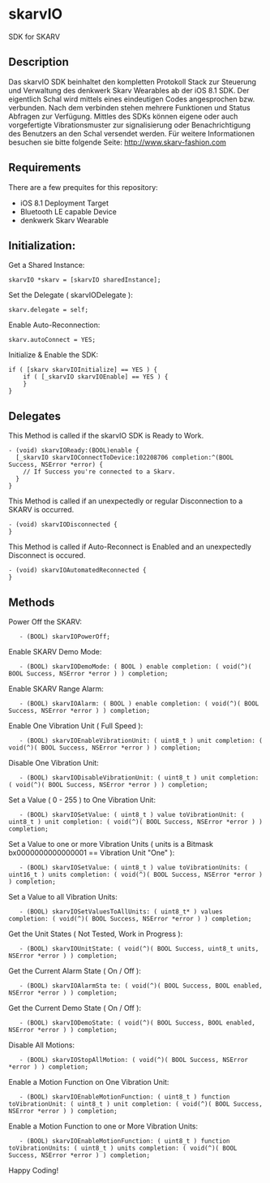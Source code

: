 # skarvIO
SDK for SKARV

## Description

Das skarvIO SDK beinhaltet den kompletten Protokoll Stack zur Steuerung und Verwaltung des denkwerk Skarv Wearables ab der iOS 8.1 SDK. Der eigentlich Schal wird mittels eines eindeutigen Codes angesprochen bzw. verbunden. Nach dem verbinden stehen mehrere Funktionen und Status Abfragen zur Verfügung. Mittles des SDKs können eigene oder auch vorgefertigte Vibrationsmuster zur signalisierung oder Benachrichtigung des Benutzers an den Schal versendet werden. Für weitere Informationen besuchen sie bitte folgende Seite: http://www.skarv-fashion.com

## Requirements

There are a few prequites for this repository:

- iOS 8.1 Deployment Target
- Bluetooth LE capable Device
- denkwerk Skarv Wearable

## Initialization:

Get a Shared Instance:

    skarvIO *skarv = [skarvIO sharedInstance];

Set the Delegate ( skarvIODelegate ):

    skarv.delegate = self;

Enable Auto-Reconnection:

    skarv.autoConnect = YES;

Initialize & Enable the SDK:

    if ( [skarv skarvIOInitialize] == YES ) {
        if ( [_skarvIO skarvIOEnable] == YES ) {
        }
    }

## Delegates

This Method is called if the skarvIO SDK is Ready to Work.

    - (void) skarvIOReady:(BOOL)enable {
      [_skarvIO skarvIOConnectToDevice:102208706 completion:^(BOOL Success, NSError *error) {
        // If Success you're connected to a Skarv.
      }
    }

This Method is called if an unexpectedly or regular Disconnection to a SKARV is occurred.

    - (void) skarvIODisconnected {
    }

This Method is called if Auto-Reconnect is Enabled and an unexpectedly Disconnect is occured.

    - (void) skarvIOAutomatedReconnected {
    }

## Methods

Power Off the SKARV:
```
   - (BOOL) skarvIOPowerOff;
```
Enable SKARV Demo Mode:  
```
   - (BOOL) skarvIODemoMode: ( BOOL ) enable completion: ( void(^)( BOOL Success, NSError *error ) ) completion;
```
Enable SKARV Range Alarm:
```
   - (BOOL) skarvIOAlarm: ( BOOL ) enable completion: ( void(^)( BOOL Success, NSError *error ) ) completion;
```
Enable One Vibration Unit ( Full Speed ):
```
   - (BOOL) skarvIOEnableVibrationUnit: ( uint8_t ) unit completion: ( void(^)( BOOL Success, NSError *error ) ) completion;
```
Disable One Vibration Unit:
```
   - (BOOL) skarvIODisableVibrationUnit: ( uint8_t ) unit completion: ( void(^)( BOOL Success, NSError *error ) ) completion;
```
Set a Value ( 0 - 255 ) to One Vibration Unit:
```
   - (BOOL) skarvIOSetValue: ( uint8_t ) value toVibrationUnit: ( uint8_t ) unit completion: ( void(^)( BOOL Success, NSError *error ) ) completion;
```
Set a Value to one or more Vibration Units ( units is a Bitmask bx0000000000000001 == Vibration Unit "One" ):
```
   - (BOOL) skarvIOSetValue: ( uint8_t ) value toVibrationUnits: ( uint16_t ) units completion: ( void(^)( BOOL Success, NSError *error ) ) completion;
```
Set a Value to all Vibration Units:
```
   - (BOOL) skarvIOSetValuesToAllUnits: ( uint8_t* ) values completion: ( void(^)( BOOL Success, NSError *error ) ) completion;
```
Get the Unit States ( Not Tested, Work in Progress ):
```
   - (BOOL) skarvIOUnitState: ( void(^)( BOOL Success, uint8_t units, NSError *error ) ) completion;
```
Get the Current Alarm State ( On / Off ):
```
   - (BOOL) skarvIOAlarmSta te: ( void(^)( BOOL Success, BOOL enabled, NSError *error ) ) completion;
```
Get the Current Demo State ( On / Off ):
```
   - (BOOL) skarvIODemoState: ( void(^)( BOOL Success, BOOL enabled, NSError *error ) ) completion;
```
Disable All Motions:
```
   - (BOOL) skarvIOStopAllMotion: ( void(^)( BOOL Success, NSError *error ) ) completion;
```
Enable a Motion Function on One Vibration Unit:
```
   - (BOOL) skarvIOEnableMotionFunction: ( uint8_t ) function toVibrationUnit: ( uint8_t ) unit completion: ( void(^)( BOOL Success, NSError *error ) ) completion;
```
Enable a Motion Function to one or More Vibration Units:
```
   - (BOOL) skarvIOEnableMotionFunction: ( uint8_t ) function toVibrationUnits: ( uint8_t ) units completion: ( void(^)( BOOL Success, NSError *error ) ) completion;
```


Happy Coding!
